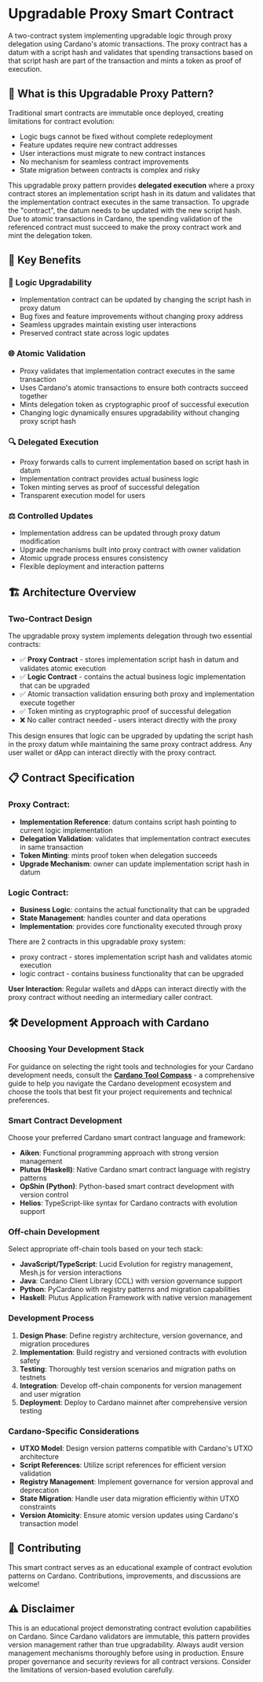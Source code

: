 # Upgradable Proxy Smart Contract

A two-contract system implementing upgradable logic through proxy delegation using Cardano's atomic transactions. The proxy contract has a datum with a script hash and validates that spending transactions based on that script hash are part of the transaction and mints a token as proof of execution.

## 🌟 What is this Upgradable Proxy Pattern?

Traditional smart contracts are immutable once deployed, creating limitations for contract evolution:
- Logic bugs cannot be fixed without complete redeployment
- Feature updates require new contract addresses
- User interactions must migrate to new contract instances
- No mechanism for seamless contract improvements
- State migration between contracts is complex and risky

This upgradable proxy pattern provides **delegated execution** where a proxy contract stores an implementation script hash in its datum and validates that the implementation contract executes in the same transaction. To upgrade the "contract", the datum needs to be updated with the new script hash. Due to atomic transactions in Cardano, the spending validation of the referenced contract must succeed to make the proxy contract work and mint the delegation token.

## 💎 Key Benefits

### 🔄 **Logic Upgradability**
- Implementation contract can be updated by changing the script hash in proxy datum
- Bug fixes and feature improvements without changing proxy address
- Seamless upgrades maintain existing user interactions
- Preserved contract state across logic updates

### 🌐 **Atomic Validation**
- Proxy validates that implementation contract executes in the same transaction
- Uses Cardano's atomic transactions to ensure both contracts succeed together
- Mints delegation token as cryptographic proof of successful execution
- Changing logic dynamically ensures upgradability without changing proxy script hash

### 🔍 **Delegated Execution**
- Proxy forwards calls to current implementation based on script hash in datum
- Implementation contract provides actual business logic
- Token minting serves as proof of successful delegation
- Transparent execution model for users

### ⚖️ **Controlled Updates**
- Implementation address can be updated through proxy datum modification
- Upgrade mechanisms built into proxy contract with owner validation
- Atomic upgrade process ensures consistency
- Flexible deployment and interaction patterns

## 🏗️ Architecture Overview

### Two-Contract Design

The upgradable proxy system implements delegation through two essential contracts:
- ✅ **Proxy Contract** - stores implementation script hash in datum and validates atomic execution
- ✅ **Logic Contract** - contains the actual business logic implementation that can be upgraded
- ✅ Atomic transaction validation ensuring both proxy and implementation execute together
- ✅ Token minting as cryptographic proof of successful delegation
- ❌ No caller contract needed - users interact directly with the proxy

This design ensures that logic can be upgraded by updating the script hash in the proxy datum while maintaining the same proxy contract address. Any user wallet or dApp can interact directly with the proxy contract.

## 📋 Contract Specification

### Proxy Contract:
- **Implementation Reference**: datum contains script hash pointing to current logic implementation
- **Delegation Validation**: validates that implementation contract executes in same transaction
- **Token Minting**: mints proof token when delegation succeeds
- **Upgrade Mechanism**: owner can update implementation script hash in datum

### Logic Contract:
- **Business Logic**: contains the actual functionality that can be upgraded
- **State Management**: handles counter and data operations
- **Implementation**: provides core functionality executed through proxy

There are 2 contracts in this upgradable proxy system:

- proxy contract - stores implementation script hash and validates atomic execution
- logic contract - contains business functionality that can be upgraded

**User Interaction**: Regular wallets and dApps can interact directly with the proxy contract without needing an intermediary caller contract.

## 🛠️ Development Approach with Cardano

### Choosing Your Development Stack

For guidance on selecting the right tools and technologies for your Cardano development needs, consult the **[Cardano Tool Compass](https://github.com/cardano-foundation/cardano-tool-compass)** - a comprehensive guide to help you navigate the Cardano development ecosystem and choose the tools that best fit your project requirements and technical preferences.

### Smart Contract Development
Choose your preferred Cardano smart contract language and framework:
- **Aiken**: Functional programming approach with strong version management
- **Plutus (Haskell)**: Native Cardano smart contract language with registry patterns
- **OpShin (Python)**: Python-based smart contract development with version control
- **Helios**: TypeScript-like syntax for Cardano contracts with evolution support

### Off-chain Development
Select appropriate off-chain tools based on your tech stack:
- **JavaScript/TypeScript**: Lucid Evolution for registry management, Mesh.js for version interactions
- **Java**: Cardano Client Library (CCL) with version governance support
- **Python**: PyCardano with registry patterns and migration capabilities
- **Haskell**: Plutus Application Framework with native version management

### Development Process
1. **Design Phase**: Define registry architecture, version governance, and migration procedures
2. **Implementation**: Build registry and versioned contracts with evolution safety
3. **Testing**: Thoroughly test version scenarios and migration paths on testnets
4. **Integration**: Develop off-chain components for version management and user migration
5. **Deployment**: Deploy to Cardano mainnet after comprehensive version testing

### Cardano-Specific Considerations
- **UTXO Model**: Design version patterns compatible with Cardano's UTXO architecture
- **Script References**: Utilize script references for efficient version validation
- **Registry Management**: Implement governance for version approval and deprecation
- **State Migration**: Handle user data migration efficiently within UTXO constraints
- **Version Atomicity**: Ensure atomic version updates using Cardano's transaction model

## 🤝 Contributing

This smart contract serves as an educational example of contract evolution patterns on Cardano. Contributions, improvements, and discussions are welcome!

## ⚠️ Disclaimer

This is an educational project demonstrating contract evolution capabilities on Cardano. Since Cardano validators are immutable, this pattern provides version management rather than true upgradability. Always audit version management mechanisms thoroughly before using in production. Ensure proper governance and security reviews for all contract versions. Consider the limitations of version-based evolution carefully.